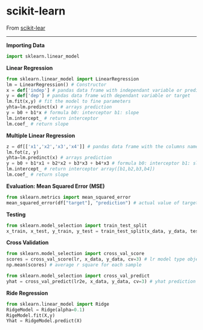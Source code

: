 # scikit-learn

From <a href="https://scikit-learn.org/stable/" target="_blank">scikit-lear</a>

---
**Importing Data**
```python
import sklearn.linear_model
```

**Linear Regression**
```python
from sklearn.linear_model import LinearRegression
lm = LinearRegression() # Constructor
x = def['indep'] # pandas data frame with independant variable or predictor
y = def['dep'] # pandas data frame with dependant variable or target
lm.fit(x,y) # fit the model to fine parameters
yhta=lm.predinct(x) # arrays prediction
y = b0 + b1*x # formula b0: interceptor b1: slope
lm.intercept_ # return interceptor
lm.coef_ # return slope
```

**Multiple Linear Regression**
```python
z = df[['x1','x2','x3','x4']] # pandas data frame with the columns names eg: x1="age"
lm.fot(z, y)
yhta=lm.predinct(x) # arrays prediction
y = b0 + b1*x1 + b2*x2 + b3*x3 + b4*x3 # formula b0: interceptor b1: slope
lm.intercept_ # return interceptor array([b1,b2,b3,b4])
lm.coef_ # return slope
```

**Evaluation: Mean Squared Error (MSE)**
```python
from sklearn.metrics import mean_squared_error
mean_squared_error(df["target"], "prediction") # actual value of target variable and the predicted value of target variable
```

**Testing**
```python
from sklearn.model_selection import train_test_split
x_train, x_test, y_train, y_test = train_test_split(x_data, y_data, test_size=0.3, random_state=0) # x independent variable, y target, random is a number generator used for random sampling
```

**Cross Validation**
```python
from sklearn.model_selection import cross_val_score
scores = cross_val_score(lr, x_data, y_data, cv=3) # lr model type object (lineal regression), cv partitions
np.mean(scores) # average r square for each sample

from sklearn.model_selection import cross_val_predict
yhat = cross_val_predict(lr2e, x_data, y_data, cv=3) # yhat prediction
```

**Ride Regression**
```python
from sklearn.linear_model import Ridge
RidgeModel = Ridge(alpha=0.1)
RigeModel.fit(X,y)
Yhat = RidgeModel.predict(X)

```
